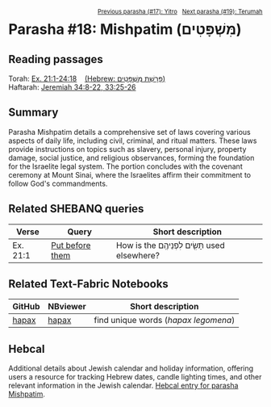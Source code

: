 <span style="float: right;"><sup><a href="../17%20-%20Yitro">Previous parasha (#17): Yitro</a> &nbsp;&nbsp;<a href="../19%20-%20Terumah">Next parasha (#19): Terumah</a></sup></span>

# Parasha #18: Mishpatim (מִּשְׁפָּטִים)

## Reading passages

Torah: <a href="https://www.stepbible.org/?q=version=NASB2020|reference=Ex.21:1-24:18&options=HNVUG" target="_blank">Ex. 21:1-24:18</a> &nbsp;&nbsp; <a href="https://tikkun.io/#/p/mishpatim" target="_blank">(Hebrew: פָּרָשַׁת מִּשְׁפָּטִים)</a><br>
Haftarah: <a href="https://www.stepbible.org/?q=version=NASB2020|reference=Jer.34:8-22;33:25-26&options=HNVUG" target="_blank">Jeremiah 34:8-22, 33:25-26</a>

## Summary

Parasha Mishpatim details a comprehensive set of laws covering various aspects of daily life, including civil, criminal, and ritual matters. These laws provide instructions on topics such as slavery, personal injury, property damage, social justice, and religious observances, forming the foundation for the Israelite legal system. The portion concludes with the covenant ceremony at Mount Sinai, where the Israelites affirm their commitment to follow God's commandments.

## Related SHEBANQ queries

Verse | Query | Short description
--- | --- | --- 
Ex. 21:1 | <a href="https://shebanq.ancient-data.org/hebrew/text?iid=6342&page=1&mr=r&qw=q" target="_blank">Put before them</a> | How is the תָּשִׂ֖ים לִפְנֵיהֶֽם used elsewhere?

## Related Text-Fabric Notebooks

GitHub | NBviewer | Short description
---|---|---
[hapax](hapax.ipynb) | <a href="https://nbviewer.org/github/tonyjurg/Parashot/blob/main/WeeklyParasha/18%20-%20Mishpatim/hapax.ipynb" target="_blank">hapax</a> | find unique words (*hapax legomena*)

## Hebcal

Additional details about Jewish calendar and holiday information, offering users a resource for tracking Hebrew dates, candle lighting times, and other relevant information in the Jewish calendar. <a href="https://www.hebcal.com/sedrot/mispatim" target="_blank">Hebcal entry for parasha Mishpatim</a>.
